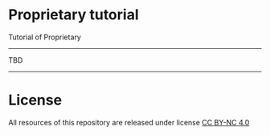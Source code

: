 # Proprietary tutorial
Tutorial of Proprietary

--------------------------------------

TBD

--------------------------------------


# License
All resources of this repository are released under license [CC BY-NC 4.0](https://creativecommons.org/licenses/by-nc/4.0/)

